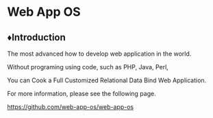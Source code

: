 Web App OS
=============

♦Introduction
---------------

The most advanced how to develop web application in the world. 

Without programing using code, such as PHP, Java, Perl, 

You can Cook a Full Customized Relational Data Bind Web Application.

For more information, please see the following page.

https://github.com/web-app-os/web-app-os
